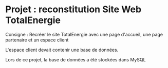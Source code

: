 # Projet : reconstitution Site Web TotalEnergie

Consigne : Recréer le site TotalEnergie avec une page d'accueil, une page partenaire et un espace client

L'espace client devait contenir une base de données.

Lors de ce projet, la base de données a été stockées dans MySQL
